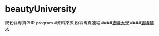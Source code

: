 # beautyUniversity
爬粉絲專頁PHP program
#資料來源,粉絲專頁連結
####[表特大學](https://www.facebook.com/%E8%A1%A8%E7%89%B9%E5%A4%A7%E5%AD%B8-477809915685496/?fref=ts)
####[表特輔大](https://www.facebook.com/%E8%A1%A8%E7%89%B9%E8%BC%94%E5%A4%A7-Beauty-FJU-476194535860239/)
